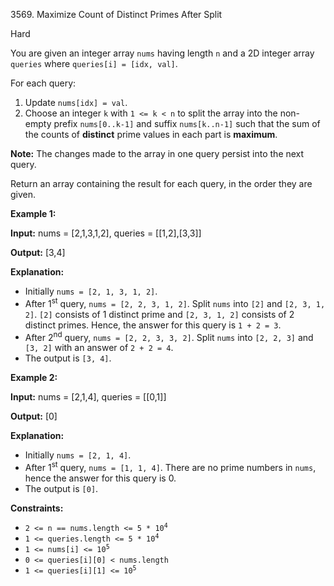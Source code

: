 3569\. Maximize Count of Distinct Primes After Split

Hard

You are given an integer array `nums` having length `n` and a 2D integer array `queries` where `queries[i] = [idx, val]`.

For each query:

1.  Update `nums[idx] = val`.
2.  Choose an integer `k` with `1 <= k < n` to split the array into the non-empty prefix `nums[0..k-1]` and suffix `nums[k..n-1]` such that the sum of the counts of **distinct** prime values in each part is **maximum**.

**Note:** The changes made to the array in one query persist into the next query.

Return an array containing the result for each query, in the order they are given.

**Example 1:**

**Input:** nums = [2,1,3,1,2], queries = [[1,2],[3,3]]

**Output:** [3,4]

**Explanation:**

*   Initially `nums = [2, 1, 3, 1, 2]`.
*   After 1<sup>st</sup> query, `nums = [2, 2, 3, 1, 2]`. Split `nums` into `[2]` and `[2, 3, 1, 2]`. `[2]` consists of 1 distinct prime and `[2, 3, 1, 2]` consists of 2 distinct primes. Hence, the answer for this query is `1 + 2 = 3`.
*   After 2<sup>nd</sup> query, `nums = [2, 2, 3, 3, 2]`. Split `nums` into `[2, 2, 3]` and `[3, 2]` with an answer of `2 + 2 = 4`.
*   The output is `[3, 4]`.

**Example 2:**

**Input:** nums = [2,1,4], queries = [[0,1]]

**Output:** [0]

**Explanation:**

*   Initially `nums = [2, 1, 4]`.
*   After 1<sup>st</sup> query, `nums = [1, 1, 4]`. There are no prime numbers in `nums`, hence the answer for this query is 0.
*   The output is `[0]`.

**Constraints:**

*   <code>2 <= n == nums.length <= 5 * 10<sup>4</sup></code>
*   <code>1 <= queries.length <= 5 * 10<sup>4</sup></code>
*   <code>1 <= nums[i] <= 10<sup>5</sup></code>
*   `0 <= queries[i][0] < nums.length`
*   <code>1 <= queries[i][1] <= 10<sup>5</sup></code>